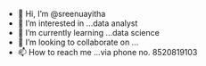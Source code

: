 - 👋 Hi, I’m @sreenuayitha
- 👀 I’m interested in ...data analyst
- 🌱 I’m currently learning ...data science
- 💞️ I’m looking to collaborate on ...
- 📫 How to reach me ...via phone no. 8520819103

<!---
sreenuayitha/sreenuayitha is a ✨ special ✨ repository because its `README.md` (this file) appears on your GitHub profile.
You can click the Preview link to take a look at your changes.
--->
